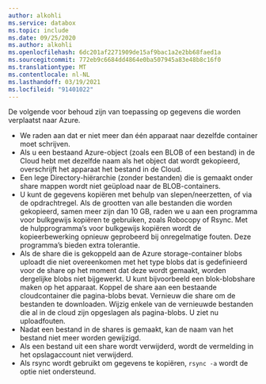 ```yaml
---
author: alkohli
ms.service: databox
ms.topic: include
ms.date: 09/25/2020
ms.author: alkohli
ms.openlocfilehash: 6dc201af2271909de15af9bac1a2e2bb68faed1a
ms.sourcegitcommit: 772eb9c6684dd4864e0ba507945a83e48b8c16f0
ms.translationtype: MT
ms.contentlocale: nl-NL
ms.lasthandoff: 03/19/2021
ms.locfileid: "91401022"
---
```

De volgende voor behoud zijn van toepassing op gegevens die worden verplaatst naar Azure.

- We raden aan dat er niet meer dan één apparaat naar dezelfde container moet schrijven.
- Als u een bestaand Azure-object (zoals een BLOB of een bestand) in de Cloud hebt met dezelfde naam als het object dat wordt gekopieerd, overschrijft het apparaat het bestand in de Cloud.
- Een lege Directory-hiërarchie (zonder bestanden) die is gemaakt onder share mappen wordt niet geüpload naar de BLOB-containers.
- U kunt de gegevens kopiëren met behulp van slepen/neerzetten, of via de opdrachtregel. Als de grootten van alle bestanden die worden gekopieerd, samen meer zijn dan 10 GB, raden we u aan een programma voor bulkgewijs kopiëren te gebruiken, zoals Robocopy of Rsync. Met de hulpprogramma’s voor bulkgewijs kopiëren wordt de kopieerbewerking opnieuw geprobeerd bij onregelmatige fouten. Deze programma’s bieden extra tolerantie.
- Als de share die is gekoppeld aan de Azure storage-container blobs uploadt die niet overeenkomen met het type blobs dat is gedefinieerd voor de share op het moment dat deze wordt gemaakt, worden dergelijke blobs niet bijgewerkt. U kunt bijvoorbeeld een blok-blobshare maken op het apparaat. Koppel de share aan een bestaande cloudcontainer die pagina-blobs bevat. Vernieuw die share om de bestanden te downloaden. Wijzig enkele van de vernieuwde bestanden die al in de cloud zijn opgeslagen als pagina-blobs. U ziet nu uploadfouten.
- Nadat een bestand in de shares is gemaakt, kan de naam van het bestand niet meer worden gewijzigd.
- Als een bestand uit een share wordt verwijderd, wordt de vermelding in het opslagaccount niet verwijderd.
- Als rsync wordt gebruikt om gegevens te kopiëren, `rsync -a` wordt de optie niet ondersteund.

